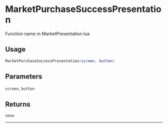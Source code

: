 # MarketPurchaseSuccessPresentation
Function name in MarketPresentation.lua
## Usage
```lua
MarketPurchaseSuccessPresentation(screen, button)
```
## Parameters
`screen`, `button`
## Returns
`none`

---
